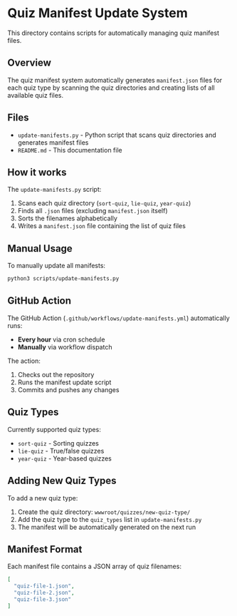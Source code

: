# Quiz Manifest Update System

This directory contains scripts for automatically managing quiz manifest files.

## Overview

The quiz manifest system automatically generates `manifest.json` files for each quiz type by scanning the quiz directories and creating lists of all available quiz files.

## Files

- `update-manifests.py` - Python script that scans quiz directories and generates manifest files
- `README.md` - This documentation file

## How it works

The `update-manifests.py` script:

1. Scans each quiz directory (`sort-quiz`, `lie-quiz`, `year-quiz`)
2. Finds all `.json` files (excluding `manifest.json` itself)
3. Sorts the filenames alphabetically
4. Writes a `manifest.json` file containing the list of quiz files

## Manual Usage

To manually update all manifests:

```bash
python3 scripts/update-manifests.py
```

## GitHub Action

The GitHub Action (`.github/workflows/update-manifests.yml`) automatically runs:

- **Every hour** via cron schedule
- **Manually** via workflow dispatch

The action:
1. Checks out the repository
2. Runs the manifest update script
3. Commits and pushes any changes

## Quiz Types

Currently supported quiz types:
- `sort-quiz` - Sorting quizzes
- `lie-quiz` - True/false quizzes  
- `year-quiz` - Year-based quizzes

## Adding New Quiz Types

To add a new quiz type:

1. Create the quiz directory: `wwwroot/quizzes/new-quiz-type/`
2. Add the quiz type to the `quiz_types` list in `update-manifests.py`
3. The manifest will be automatically generated on the next run

## Manifest Format

Each manifest file contains a JSON array of quiz filenames:

```json
[
  "quiz-file-1.json",
  "quiz-file-2.json",
  "quiz-file-3.json"
]
``` 